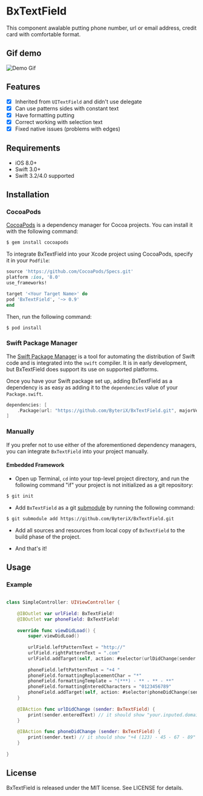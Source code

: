 # BxTextField

This component awalable putting phone number, url or email address, credit card with comfortable format.

## Gif demo

![Demo Gif](https://github.com/ByteriX/BxTextField/blob/master/Screenshots/BxTextFieldDemo.gif)

## Features

- [x] Inherited from `UITextField` and didn't use delegate
- [x] Can use patterns sides with constant text
- [x] Have formatting putting
- [x] Correct working with selection text
- [x] Fixed native issues (problems with edges)

## Requirements

- iOS 8.0+
- Swift 3.0+
- Swift 3.2/4.0 supported

## Installation

### CocoaPods

[CocoaPods](http://cocoapods.org) is a dependency manager for Cocoa projects. You can install it with the following command:

```bash
$ gem install cocoapods
```

To integrate BxTextField into your Xcode project using CocoaPods, specify it in your `Podfile`:

```ruby
source 'https://github.com/CocoaPods/Specs.git'
platform :ios, '8.0'
use_frameworks!

target '<Your Target Name>' do
pod 'BxTextField', '~> 0.9'
end
```

Then, run the following command:

```bash
$ pod install
```


### Swift Package Manager

The [Swift Package Manager](https://swift.org/package-manager/) is a tool for automating the distribution of Swift code and is integrated into the `swift` compiler. It is in early development, but BxTextField does support its use on supported platforms. 

Once you have your Swift package set up, adding BxTextField as a dependency is as easy as adding it to the `dependencies` value of your `Package.swift`.

```swift
dependencies: [
    .Package(url: "https://github.com/ByteriX/BxTextField.git", majorVersion: 1)
]
```

### Manually

If you prefer not to use either of the aforementioned dependency managers, you can integrate `BxTextField` into your project manually.

#### Embedded Framework

- Open up Terminal, `cd` into your top-level project directory, and run the following command "if" your project is not initialized as a git repository:

```bash
$ git init
```

- Add `BxTextField` as a git [submodule](http://git-scm.com/docs/git-submodule) by running the following command:

```bash
$ git submodule add https://github.com/ByteriX/BxTextField.git
```

- Add all sources and resources from local copy of `BxTextField` to the build phase of the project.

- And that's it!


## Usage

### Example

```swift

class SimpleController: UIViewController {
	
	@IBOutlet var urlField: BxTextField!
	@IBOutlet var phoneField: BxTextField!
    
    override func viewDidLoad() {
        super.viewDidLoad()
        
        urlField.leftPatternText = "http://"
        urlField.rightPatternText = ".com"
        urlField.addTarget(self, action: #selector(urlDidChange(sender:)), for: .editingChanged)
        
        phoneField.leftPatternText = "+4 "
        phoneField.formattingReplacementChar = "*"
        phoneField.formattingTemplate = "(***) - ** - ** - **"
        phoneField.formattingEnteredCharacters = "0123456789"
        phoneField.addTarget(self, action: #selector(phoneDidChange(sender:)), for: .editingChanged)
    }
    
    @IBAction func urlDidChange (sender: BxTextField) {
        print(sender.enteredText) // it should show "your.inputed.domain.only"
    }
    
    @IBAction func phoneDidChange (sender: BxTextField) {
        print(sender.text) // it should show "+4 (123) - 45 - 67 - 89"
    }
    
}

```

## License

BxTextField is released under the MIT license. See LICENSE for details.
